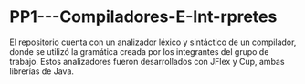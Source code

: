 # PP1---Compiladores-E-Int-rpretes
El repositorio cuenta con un analizador léxico y sintáctico de un compilador, donde se utilizó la gramática creada por los integrantes del grupo de trabajo. Estos analizadores fueron desarrollados con JFlex y Cup, ambas librerías de Java.

